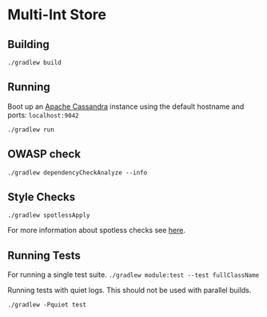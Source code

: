 # Multi-Int Store

## Building
`./gradlew build`

## Running
Boot up an [Apache Cassandra](https://cassandra.apache.org/) instance
using the default hostname and ports: `localhost:9042`

`./gradlew run`

## OWASP check
`./gradlew dependencyCheckAnalyze --info`

## Style Checks
`./gradlew spotlessApply`

For more information about spotless checks see
[here](https://github.com/diffplug/spotless/tree/master/plugin-gradle#custom-rules).

## Running Tests
For running a single test suite.
`./gradlew module:test --test fullClassName`

Running tests with quiet logs. This should not be used with parallel builds.

`./gradlew -Pquiet test`
